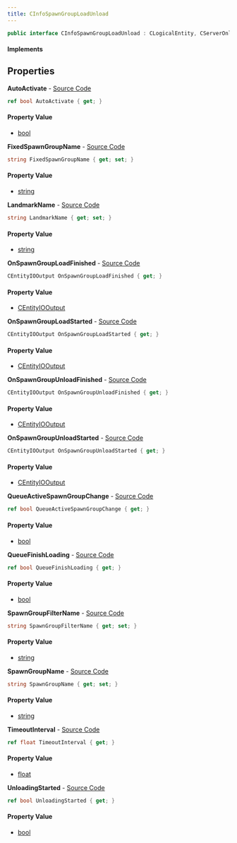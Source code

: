 ```yaml
---
title: CInfoSpawnGroupLoadUnload
---
```


```csharp
public interface CInfoSpawnGroupLoadUnload : CLogicalEntity, CServerOnlyEntity, CBaseEntity, CEntityInstance, ISchemaClass<CEntityInstance>, ISchemaClass<CBaseEntity>, ISchemaClass<CServerOnlyEntity>, ISchemaClass<CLogicalEntity>, ISchemaClass<CInfoSpawnGroupLoadUnload>, ISchemaField, ISchemaClass, INativeHandle
```

#### Implements

## Properties

**AutoActivate** - [Source Code](https://github.com/swiftly-solution/swiftlys2/blob/main/managed/src/SwiftlyS2.Generated/Schemas/Interfaces/CInfoSpawnGroupLoadUnload.cs#L34)

```csharp
ref bool AutoActivate { get; }
```

#### Property Value

- [bool](https://learn.microsoft.com/dotnet/api/system.boolean)

**FixedSpawnGroupName** - [Source Code](https://github.com/swiftly-solution/swiftlys2/blob/main/managed/src/SwiftlyS2.Generated/Schemas/Interfaces/CInfoSpawnGroupLoadUnload.cs#L30)

```csharp
string FixedSpawnGroupName { get; set; }
```

#### Property Value

- [string](https://learn.microsoft.com/dotnet/api/system.string)

**LandmarkName** - [Source Code](https://github.com/swiftly-solution/swiftlys2/blob/main/managed/src/SwiftlyS2.Generated/Schemas/Interfaces/CInfoSpawnGroupLoadUnload.cs#L28)

```csharp
string LandmarkName { get; set; }
```

#### Property Value

- [string](https://learn.microsoft.com/dotnet/api/system.string)

**OnSpawnGroupLoadFinished** - [Source Code](https://github.com/swiftly-solution/swiftlys2/blob/main/managed/src/SwiftlyS2.Generated/Schemas/Interfaces/CInfoSpawnGroupLoadUnload.cs#L18)

```csharp
CEntityIOOutput OnSpawnGroupLoadFinished { get; }
```

#### Property Value

- [CEntityIOOutput](/docs/api/shared/schemadefinitions/centityiooutput)

**OnSpawnGroupLoadStarted** - [Source Code](https://github.com/swiftly-solution/swiftlys2/blob/main/managed/src/SwiftlyS2.Generated/Schemas/Interfaces/CInfoSpawnGroupLoadUnload.cs#L16)

```csharp
CEntityIOOutput OnSpawnGroupLoadStarted { get; }
```

#### Property Value

- [CEntityIOOutput](/docs/api/shared/schemadefinitions/centityiooutput)

**OnSpawnGroupUnloadFinished** - [Source Code](https://github.com/swiftly-solution/swiftlys2/blob/main/managed/src/SwiftlyS2.Generated/Schemas/Interfaces/CInfoSpawnGroupLoadUnload.cs#L22)

```csharp
CEntityIOOutput OnSpawnGroupUnloadFinished { get; }
```

#### Property Value

- [CEntityIOOutput](/docs/api/shared/schemadefinitions/centityiooutput)

**OnSpawnGroupUnloadStarted** - [Source Code](https://github.com/swiftly-solution/swiftlys2/blob/main/managed/src/SwiftlyS2.Generated/Schemas/Interfaces/CInfoSpawnGroupLoadUnload.cs#L20)

```csharp
CEntityIOOutput OnSpawnGroupUnloadStarted { get; }
```

#### Property Value

- [CEntityIOOutput](/docs/api/shared/schemadefinitions/centityiooutput)

**QueueActiveSpawnGroupChange** - [Source Code](https://github.com/swiftly-solution/swiftlys2/blob/main/managed/src/SwiftlyS2.Generated/Schemas/Interfaces/CInfoSpawnGroupLoadUnload.cs#L38)

```csharp
ref bool QueueActiveSpawnGroupChange { get; }
```

#### Property Value

- [bool](https://learn.microsoft.com/dotnet/api/system.boolean)

**QueueFinishLoading** - [Source Code](https://github.com/swiftly-solution/swiftlys2/blob/main/managed/src/SwiftlyS2.Generated/Schemas/Interfaces/CInfoSpawnGroupLoadUnload.cs#L40)

```csharp
ref bool QueueFinishLoading { get; }
```

#### Property Value

- [bool](https://learn.microsoft.com/dotnet/api/system.boolean)

**SpawnGroupFilterName** - [Source Code](https://github.com/swiftly-solution/swiftlys2/blob/main/managed/src/SwiftlyS2.Generated/Schemas/Interfaces/CInfoSpawnGroupLoadUnload.cs#L26)

```csharp
string SpawnGroupFilterName { get; set; }
```

#### Property Value

- [string](https://learn.microsoft.com/dotnet/api/system.string)

**SpawnGroupName** - [Source Code](https://github.com/swiftly-solution/swiftlys2/blob/main/managed/src/SwiftlyS2.Generated/Schemas/Interfaces/CInfoSpawnGroupLoadUnload.cs#L24)

```csharp
string SpawnGroupName { get; set; }
```

#### Property Value

- [string](https://learn.microsoft.com/dotnet/api/system.string)

**TimeoutInterval** - [Source Code](https://github.com/swiftly-solution/swiftlys2/blob/main/managed/src/SwiftlyS2.Generated/Schemas/Interfaces/CInfoSpawnGroupLoadUnload.cs#L32)

```csharp
ref float TimeoutInterval { get; }
```

#### Property Value

- [float](https://learn.microsoft.com/dotnet/api/system.single)

**UnloadingStarted** - [Source Code](https://github.com/swiftly-solution/swiftlys2/blob/main/managed/src/SwiftlyS2.Generated/Schemas/Interfaces/CInfoSpawnGroupLoadUnload.cs#L36)

```csharp
ref bool UnloadingStarted { get; }
```

#### Property Value

- [bool](https://learn.microsoft.com/dotnet/api/system.boolean)

